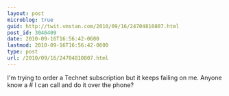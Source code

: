 ```yaml
---
layout: post
microblog: true
guid: http://twit.vmstan.com/2010/09/16/24704810807.html
post_id: 3046409
date: 2010-09-16T16:56:42-0600
lastmod: 2010-09-16T16:56:42-0600
type: post
url: /2010/09/16/24704810807.html
---
```

I'm trying to order a Technet subscription but it keeps failing on me. Anyone know a # I can call and do it over the phone?
